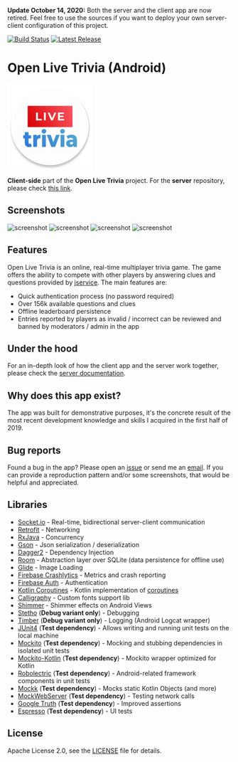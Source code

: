 **Update October 14, 2020:** Both the server and the client app are now retired. Feel free to use the sources if you want to deploy your own server-client configuration of this project.

[![Build Status](https://travis-ci.org/radusalagean/open-live-trivia-app-android.svg?branch=master)](https://travis-ci.org/radusalagean/open-live-trivia-app-android)
[![Latest Release](https://img.shields.io/github/release/radusalagean/open-live-trivia-app-android.svg)](https://github.com/radusalagean/open-live-trivia-app-android/releases)

# Open Live Trivia (Android)
![app_icon](app/src/main/res/mipmap-xxxhdpi/ic_launcher_round.png)

**Client-side** part of the **Open Live Trivia** project. For the **server** repository, please check [this link](https://github.com/radusalagean/open-live-trivia-api).

## Screenshots
![screenshot](https://lh3.googleusercontent.com/tEVsZS12aaCzkykI-i0KUkOvkuWOsD7tvAG6yGCp-pKWkHVwbrLwjDgGAZafQY9wUEM=w720-h310-rw)
![screenshot](https://lh3.googleusercontent.com/CHtB2kby25SfkzCum9ihUMCyP7r19SuLVhWv_B3D_-R1Cs734t5poxwHQiCNP8V3Trk=w720-h310-rw)
![screenshot](https://lh3.googleusercontent.com/WNBzGtB1-PLCI2x_kStLeDO8xsF4M2elEmgqksnqXpvbZ_jGkjadlMKQaHlVmQFLny8=w720-h310-rw)
![screenshot](https://lh3.googleusercontent.com/3t3Jc0d9cdngQXgdlrsP0SRlBDnWj0bhCYa0x4EQKARL3Cs6oPV6_DKMsvpJXuh4CCNq=w720-h310-rw)

## Features
Open Live Trivia is an online, real-time multiplayer trivia game. The game offers the ability to compete with other players by answering clues and questions provided by [jservice](http://jservice.io/). The main features are:
- Quick authentication process (no password required)
- Over 156k available questions and clues
- Offline leaderboard persistence
- Entries reported by players as invalid / incorrect can be reviewed and banned by moderators / admin in the app

## Under the hood
For an in-depth look of how the client app and the server work together, please check the [server documentation](https://github.com/radusalagean/open-live-trivia-api/blob/master/README.md).

## Why does this app exist?
The app was built for demonstrative purposes, it's the concrete result of the most recent development knowledge and skills I acquired in the first half of 2019.

## Bug reports
Found a bug in the app? Please open an [issue](https://github.com/radusalagean/open-live-trivia-app-android/issues) or send me an [email](mailto:busytrack@gmail.com). If you can provide a reproduction pattern and/or some screenshots, that would be helpful and appreciated.

## Libraries
- [Socket.io](https://socket.io/) - Real-time, bidirectional server-client communication
- [Retrofit](https://square.github.io/retrofit/) - Networking
- [RxJava](https://github.com/ReactiveX/RxJava) - Concurrency
- [Gson](https://github.com/google/gson) - Json serialization / deserialization
- [Dagger2](https://github.com/google/dagger) - Dependency Injection
- [Room](https://developer.android.com/topic/libraries/architecture/room) - Abstraction layer over SQLite (data persistence for offline use)
- [Glide](https://github.com/bumptech/glide) - Image Loading
- [Firebase Crashlytics](https://firebase.google.com/docs/crashlytics) - Metrics and crash reporting
- [Firebase Auth](https://firebase.google.com/docs/auth) - Authentication
- [Kotlin Coroutines](https://kotlinlang.org/docs/reference/coroutines-overview.html) - Kotlin implementation of [coroutines](https://en.wikipedia.org/wiki/Coroutine)
- [Calligraphy](https://github.com/InflationX/Calligraphy/) - Custom fonts support lib
- [Shimmer](https://github.com/facebook/shimmer-android) - Shimmer effects on Android Views
- [Stetho](http://facebook.github.io/stetho/) (**Debug variant only**) - Debugging
- [Timber](https://github.com/JakeWharton/timber) (**Debug variant only**) - Logging (Android Logcat wrapper)
- [JUnit4](https://junit.org/junit4/) (**Test dependency**) - Allows writing and running unit tests on the local machine
- [Mockito](https://github.com/mockito/mockito) (**Test dependency**) - Mocking and stubbing dependencies in isolated unit tests
- [Mockito-Kotlin](https://github.com/nhaarman/mockito-kotlin) (**Test dependency**) - Mockito wrapper optimized for Kotlin
- [Robolectric](https://github.com/robolectric/robolectric) (**Test dependency**) - Android-related framework components in unit tests
- [Mockk](https://mockk.io/) (**Test dependency**) - Mocks static Kotlin Objects (and more)
- [MockWebServer](https://github.com/square/okhttp/tree/master/mockwebserver) (**Test dependency**) - Testing network calls
- [Google Truth](https://github.com/google/truth) (**Test dependency**) - Improved assertions
- [Espresso](https://developer.android.com/training/testing/espresso) (**Test dependency**) - UI tests

## License
Apache License 2.0, see the [LICENSE](LICENSE) file for details.
